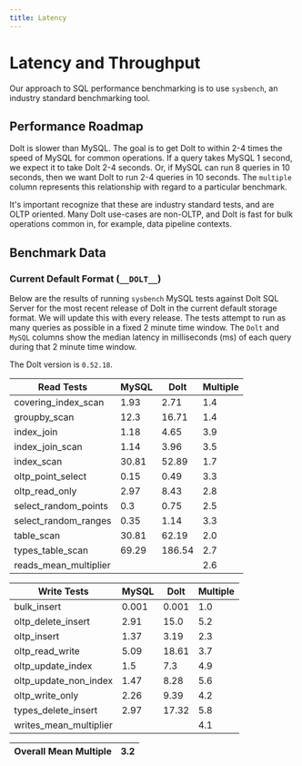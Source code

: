 ```yaml
---
title: Latency
---
```


# Latency and Throughput

Our approach to SQL performance benchmarking is to use `sysbench`, an
industry standard benchmarking tool.

## Performance Roadmap

Dolt is slower than MySQL. The goal is to get Dolt to within 2-4 times
the speed of MySQL for common operations. If a query takes MySQL 1
second, we expect it to take Dolt 2-4 seconds. Or, if MySQL can run 8
queries in 10 seconds, then we want Dolt to run 2-4 queries in 10
seconds. The `multiple` column represents this relationship with
regard to a particular benchmark.

It's important recognize that these are industry standard tests, and
are OLTP oriented. Many Dolt use-cases are non-OLTP, and Dolt is fast
for bulk operations common in, for example, data pipeline contexts.

## Benchmark Data

### Current Default Format (`__DOLT__`)

Below are the results of running `sysbench` MySQL tests against Dolt
SQL Server for the most recent release of Dolt in the current default 
storage format. We will update this with every release. The tests 
attempt to run as many queries as possible in a fixed 2 minute time 
window. The `Dolt` and `MySQL` columns show the median latency in 
milliseconds (ms) of each query during that 2 minute time window.

The Dolt version is `0.52.18`.

<!-- START___DOLT___LATENCY_RESULTS_TABLE -->
|       Read Tests        | MySQL |  Dolt  | Multiple |
|-------------------------|-------|--------|----------|
| covering\_index\_scan   |  1.93 |   2.71 |      1.4 |
| groupby\_scan           |  12.3 |  16.71 |      1.4 |
| index\_join             |  1.18 |   4.65 |      3.9 |
| index\_join\_scan       |  1.14 |   3.96 |      3.5 |
| index\_scan             | 30.81 |  52.89 |      1.7 |
| oltp\_point\_select     |  0.15 |   0.49 |      3.3 |
| oltp\_read\_only        |  2.97 |   8.43 |      2.8 |
| select\_random\_points  |   0.3 |   0.75 |      2.5 |
| select\_random\_ranges  |  0.35 |   1.14 |      3.3 |
| table\_scan             | 30.81 |  62.19 |      2.0 |
| types\_table\_scan      | 69.29 | 186.54 |      2.7 |
| reads\_mean\_multiplier |       |        |      2.6 |

|       Write Tests        | MySQL | Dolt  | Multiple |
|--------------------------|-------|-------|----------|
| bulk\_insert             | 0.001 | 0.001 |      1.0 |
| oltp\_delete\_insert     |  2.91 |  15.0 |      5.2 |
| oltp\_insert             |  1.37 |  3.19 |      2.3 |
| oltp\_read\_write        |  5.09 | 18.61 |      3.7 |
| oltp\_update\_index      |   1.5 |   7.3 |      4.9 |
| oltp\_update\_non\_index |  1.47 |  8.28 |      5.6 |
| oltp\_write\_only        |  2.26 |  9.39 |      4.2 |
| types\_delete\_insert    |  2.97 | 17.32 |      5.8 |
| writes\_mean\_multiplier |       |       |      4.1 |

| Overall Mean Multiple | 3.2 |
|-----------------------|-----|
<!-- END___DOLT___LATENCY_RESULTS_TABLE -->
<br/>
